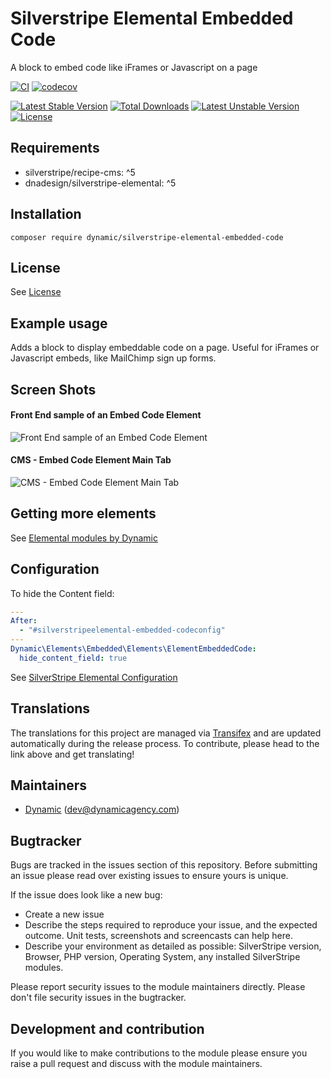 # Silverstripe Elemental Embedded Code

A block to embed code like iFrames or Javascript on a page

[![CI](https://github.com/dynamic/silverstripe-elemental-embedded-code/actions/workflows/ci.yml/badge.svg)](https://github.com/dynamic/silverstripe-elemental-embedded-code/actions/workflows/ci.yml)
[![codecov](https://codecov.io/gh/dynamic/silverstripe-elemental-embedded-code/branch/master/graph/badge.svg)](https://codecov.io/gh/dynamic/silverstripe-elemental-embedded-code)


[![Latest Stable Version](https://poser.pugx.org/dynamic/silverstripe-elemental-embedded-code/v/stable)](https://packagist.org/packages/dynamic/silverstripe-elemental-embedded-code)
[![Total Downloads](https://poser.pugx.org/dynamic/silverstripe-elemental-embedded-code/downloads)](https://packagist.org/packages/dynamic/silverstripe-elemental-embedded-code)
[![Latest Unstable Version](https://poser.pugx.org/dynamic/silverstripe-elemental-embedded-code/v/unstable)](https://packagist.org/packages/dynamic/silverstripe-elemental-embedded-code)
[![License](https://poser.pugx.org/dynamic/silverstripe-elemental-embedded-code/license)](https://packagist.org/packages/dynamic/silverstripe-elemental-embedded-code)

## Requirements

* silverstripe/recipe-cms: ^5
* dnadesign/silverstripe-elemental: ^5

## Installation

`composer require dynamic/silverstripe-elemental-embedded-code`

## License

See [License](LICENSE.md)

## Example usage

Adds a block to display embeddable code on a page. Useful for iFrames or Javascript embeds, like MailChimp sign up forms.

## Screen Shots

#### Front End sample of an Embed Code Element
![Front End sample of an Embed Code Element](./readme-images/embed-block-sample.jpg)

#### CMS - Embed Code Element Main Tab
![CMS - Embed Code Element Main Tab](./readme-images/embed-block-cms.jpg)


## Getting more elements

See [Elemental modules by Dynamic](https://github.com/orgs/dynamic/repositories?q=elemental&type=all&language=&sort=)

## Configuration

To hide the Content field:

```yml
---
After:
  - "#silverstripeelemental-embedded-codeconfig"
---
Dynamic\Elements\Embedded\Elements\ElementEmbeddedCode:
  hide_content_field: true
```

See [SilverStripe Elemental Configuration](https://github.com/silverstripe/silverstripe-elemental#configuration)

## Translations

The translations for this project are managed via [Transifex](https://www.transifex.com/dynamicagency/silverstripe-elemental-baseobject/)
and are updated automatically during the release process. To contribute, please head to the link above and get
translating!

## Maintainers

 *  [Dynamic](https://www.dynamicagency.com) (<dev@dynamicagency.com>)

## Bugtracker
Bugs are tracked in the issues section of this repository. Before submitting an issue please read over
existing issues to ensure yours is unique.

If the issue does look like a new bug:

 - Create a new issue
 - Describe the steps required to reproduce your issue, and the expected outcome. Unit tests, screenshots
 and screencasts can help here.
 - Describe your environment as detailed as possible: SilverStripe version, Browser, PHP version,
 Operating System, any installed SilverStripe modules.

Please report security issues to the module maintainers directly. Please don't file security issues in the bugtracker.

## Development and contribution
If you would like to make contributions to the module please ensure you raise a pull request and discuss with the module maintainers.
